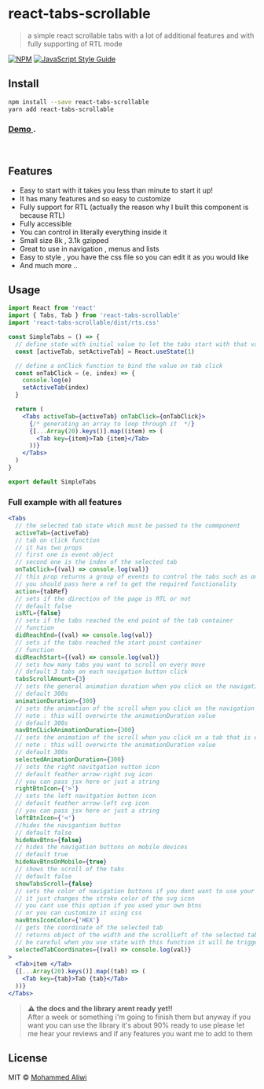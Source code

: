 # react-tabs-scrollable

> a simple react scrollable tabs with a lot of additional features and with fully supporting of RTL mode

[![NPM](https://img.shields.io/npm/v/react-tabs-scrollable.svg)](https://www.npmjs.com/package/react-tabs-scrollable) [![JavaScript Style Guide](https://img.shields.io/badge/code_style-standard-brightgreen.svg)](https://standardjs.com)

## Install

```bash
npm install --save react-tabs-scrollable
yarn add react-tabs-scrollable
```

### <a href="https://react-nav-tabs.vercel.app" target="_blank" rel="noopener"><span>Demo</span> </a>.

<br/>

## Features

- Easy to start with it takes you less than minute to start it up!
- It has many features and so easy to customize
- Fully support for RTL (actually the reason why I built this component is because RTL)
- Fully accessible
- You can control in literally everything inside it
- Small size 8k , 3.1k gzipped
- Great to use in navigation , menus and lists
- Easy to style , you have the css file so you can edit it as you would like
- And much more ..

## Usage

```jsx
import React from 'react'
import { Tabs, Tab } from 'react-tabs-scrollable'
import 'react-tabs-scrollable/dist/rts.css'

const SimpleTabs = () => {
  // define state with initial value to let the tabs start with that value
  const [activeTab, setActiveTab] = React.useState(1)

  // define a onClick function to bind the value on tab click
  const onTabClick = (e, index) => {
    console.log(e)
    setActiveTab(index)
  }

  return (
    <Tabs activeTab={activeTab} onTabClick={onTabClick}>
      {/* generating an array to loop through it  */}
      {[...Array(20).keys()].map((item) => (
        <Tab key={item}>Tab {item}</Tab>
      ))}
    </Tabs>
  )
}

export default SimpleTabs
```

### Full example with all features

```jsx
<Tabs
  // the selected tab state which must be passed to the commponent
  activeTab={activeTab}
  // tab on click function
  // it has two props
  // first one is event object
  // second one is the index of the selected tab
  onTabClick={(val) => console.log(val)}
  // this prop returns a group of events to control the tabs such as onLeftBtnClick , onRightBtnClick to control the tabs
  // you should pass here a ref to get the required functionality
  action={tabRef}
  // sets if the direction of the page is RTL or not
  // default false
  isRTL={false}
  // sets if the tabs reached the end point of the tab container
  // function
  didReachEnd={(val) => console.log(val)}
  // sets if the tabs reached the start point container
  // function
  didReachStart={(val) => console.log(val)}
  // sets how many tabs you want to scroll on every move
  // default 3 tabs on each navigation button click
  tabsScrollAmount={3}
  // sets the general animation duration when you click on the navigation buttons and when you click out the tabs view
  // default 300s
  animationDuration={300}
  // sets the animation of the scroll when you click on the navigation buttons
  // note : this will overwirte the animationDuration value
  // default 300s
  navBtnCLickAnimationDuration={300}
  // sets the animation of the scroll when you click on a tab that is out of the view
  // note : this will overwirte the animationDuration value
  // default 300s
  selectedAnimationDuration={300}
  // sets the right navitgation vutton icon
  // default feather arrow-right svg icon
  // you can pass jsx here or just a string
  rightBtnIcon={'>'}
  // sets the left navitgation button icon
  // default feather arrow-left svg icon
  // you can pass jsx here or just a string
  leftBtnIcon={'<'}
  //hides the navigantion button
  // default false
  hideNavBtns={false}
  // hides the navigation buttons on mobile devices
  // default true
  hideNavBtnsOnMobile={true}
  // shows the scroll of the tabs
  // default false
  showTabsScroll={false}
  // sets the color of navigation buttons if you dont want to use your own
  // it just changes the stroke color of the svg icon
  // you cant use this option if you used your own btns
  // or you can customize it using css
  navBtnsIconColor={'HEX'}
  // gets the coordinate of the selected tab
  // returns object of the width and the scrollLeft of the selected tab
  // be careful when you use state with this function it will be triggered on every scroll movement and when the app rerenders
  selectedTabCoordinates={(val) => console.log(val)}
>
  <Tab>item </Tab>
  {[...Array(20).keys()].map((tab) => (
    <Tab key={tab}>Tab {tab}</Tab>
  ))}
</Tabs>
```

> **⚠ the docs and the library arent ready yet!!**  
> After a week or something i'm going to finish them but anyway if you want you can use the library it's about 90% ready to use
> please let me hear your reviews and if any features you want me to add to them

## License

MIT © [Mohammed Aliwi](https://github.com/Mood-al/react-tabs-scrollable)
